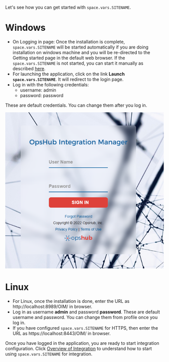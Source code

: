 Let's see how you can get started with <code class="expression">space.vars.SITENAME</code>.

# Windows
* On Logging in page: Once the installation is complete, <code class="expression">space.vars.SITENAME</code> will be started automatically if you are doing installation on windows machine and you will be re-directed to the Getting started page in the default web browser. If the <code class="expression">space.vars.SITENAME</code> is not started, you can start it manually as described [here](start-or-stop-service.md).
* For launching the application, click on the link **Launch <code class="expression">space.vars.SITENAME</code>**. It will redirect to the login page.
* Log in with the following credentials:
  - username: admin
  - password: password

These are default credentials. You can change them after you log in.

<p align="center">
  <img src="../assets/Getting_Started_With_Application_Image_1G_a.png"  width="600"/>
</p>

# Linux
* For Linux, once the installation is done, enter the URL as http://localhost:8989/OIM/ in browser.
* Log in as username **admin** and password **password**. These are default username and password. You can change them from profile once you log in.
* If you have configured <code class="expression">space.vars.SITENAME</code> for HTTPS, then enter the URL as https://localhost:8443/OIM/ in browser.

Once you have logged in the application, you are ready to start integration configuration. Click [Overview of Integration](../integrate/overview-of-integration.md) to understand how to start using <code class="expression">space.vars.SITENAME</code> for integration.

